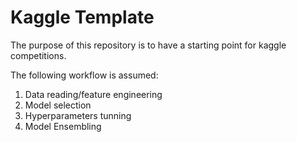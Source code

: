 # Kaggle Template
The purpose of this repository is to have a starting point for kaggle competitions.


The following workflow is assumed:

1. Data reading/feature engineering
2. Model selection
3. Hyperparameters tunning
4. Model Ensembling
